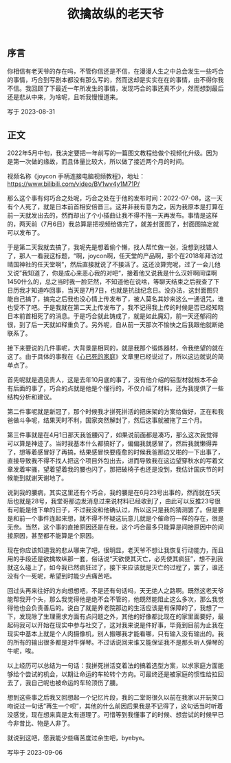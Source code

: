 ﻿---
title: 欲擒故纵的老天爷
categories: 人生随笔
tags: [随便写写]
---

## 序言

你相信有老天爷的存在吗，不管你信还是不信，在漫漫人生之中总会发生一些巧合的事情，巧合到写剧本都没有那么写的，然而这却是实实在在的事情，由不得你我不信。我回顾了下最近一年所发生的事情，发现巧合的事还真不少，然而想到最后还是悲从中来，为啥呢，且听我慢慢道来。

写于 2023-08-31

## 正文

2022年5月中旬，我决定要把一年前写的一篇图文教程给做个视频化升级。因为是第一次做的缘故，而且体量比较大，所以做了接近两个月的时间。

视频名称《joycon 手柄连接电脑视频教程》，地址：https://www.bilibili.com/video/BV1wv4y1M71P/

那么这个事有何巧合之处呢，巧合之处在于他的发布时间：2022-07-08，这一天有个人死了，就是日本前首相安倍晋三。这并非我有意为之，因为我原本是打算在前一天就发出去的，然而却出了个小插曲让我不得不拖一天再发布。事情是这样的，两天前（7月6日）我总算是把视频给做完了，就差封面图了，封面图搞定就可以发布了。

于是第二天我就去搞了，我呢先是想着偷个懒，找人帮忙做一张，没想到找错人了，那人一看我这标题，“啊，joycon啊，任天堂的产品啊，那个在2018年拜访过晴国神社的任天堂啊”，然后直接就说了不接活了。这还没算完呢，过了一会儿他又说”我知道了，你是成心来恶心我的对吧“，接着他又说我是什么汉奸啊间谍啊1450什么的，总之当时我一脸茫然，不知道他在说啥，等聊天结束之后我查了下日历我才知道咋回事，当天是7月7日，也就是抗战纪念日。没办法，这封面图只能自己搞了，搞完之后我也没心情上传发布了，被人莫名其妙来这么一通诅咒，谁也受不了吧。于是我就在第二天上传发布了，我不记得我上传的时候是否已经知晓日本前首相死了的消息。于是巧合就此铸成了，就是如此魔幻，前一天还郁闷的很，到了后一天就如释重负了。另外呢，自从前一天那次不愉快之后我跟他就断绝联系了。

接下来要说的几件事呢，大背景是相同的，就是我那个锻炼器材，令我绝望的就在这了。由于具体的事我在《[心已死的家庭](/about/life/2023-06-01-心已死的家庭)》文章里已经说过了，所以这边就说的简单点了。

首先呢就是遇见贵人，这是去年10月底的事了，没有他介绍的铝型材就根本不会有后面的事了，巧合的点就是他是个懂行的，不仅介绍了材料，还为我提供了一些结构分析和建议。

第二件事呢就是新冠了，那个时候我才拼死拼活的把床架的方案给做好，正在和我爸做斗争呢，结果天时不利，国家突然解封了，然后这事就被拖了三个月。

第三件事就是在4月1日那天我爸腰闪了，如果说前面都是凑巧，那么这次我觉得可以算是神迹了。当时我基本什么都搞好了，偏偏我就感冒了，然后我就懒得弄了，想等着感冒好了再搞，结果感冒快要痊愈的时候我爸那边又啪的一下出事了，直接导致我不得不找人把这个项目外包出去，进而导致我在这边望穿秋水的写着文章发着牢骚，望着望着我的腰也闪了，那把破椅子也还是没到，我估计国庆节的时候能到就谢天谢地了。

说到我的腰病，其实这里还有个巧合，我的腰是在6月23号出事的，然而就在5天后也就是28号，我堂哥那边发消息过来说材料已经收到了，由此可以反推23号很有可能是他下单的日子，不过我没和他确认过，所以这只是我的猜测罢了。但是要是和前一个事件连起来想，就不得不怀疑这玩意儿就是个催命符一样的存在，很是无奈。当然，这个事的直接原因还是在我，这个巧合最多只能算是间接原因中的间接原因，甚至都不能算是个原因。

现在你应该知道我的悲从哪来了吧，很明显，老天爷不想让我恢复行动能力，而且用的手段还是欲擒故纵那一套，俗话说“天欲使其灭亡，必先使其疯狂”，想不到我就这么碰上了，如今我已然疯狂过了，接下来应该就是灭亡的过程了，罢了，谁还没有个一死呢，希望到时能少点痛苦吧。

回过头再来往好的方向想想吧，不是还有句话吗，天无绝人之路啊。既然这老天爷能帮我开个头，那么我觉得他是绝不会不管的，他既然能阻止这么多次，那么我觉得他也会负责善后的。说白了就是养老院那边的生活应该是有保障的了，我想了一下，发现除了生理需求方面有点问题之外，其他的好像都比现在的家里面要好，最起码我可以开始在现实中参与社交了，这对我来说是件好事，毕竟到目前为止我在现实中基本上就是个人肉摄像机，别人搬哪我才能看哪，只有输入没有输出的。我的所有的输出很多都是对牛弹琴。不过话说回来谁又能保证我不是那头听人弹琴的牛呢，唉。

以上经历可以总结为一句话：我拼死拼活变着法的搞着选型方案，以求家庭方面能够给个尝试的机会，以期让命运的车轮转个方向。可最终还是被家庭的惯性给拉回去了，我自己呢也被命运的车轮顶伤了腰。

想到这些事之后我又回想起一个记忆片段，我的二堂哥很久以前在我家以开玩笑口吻说过一句话“再生一个呗”，其他的什么前因后果我是不记得了，这句话当时听着没感觉，现在想来真是太有道理了。可惜等到我懂事了的时候、想尝试的时候早已今非昔比、物是人非了。

就说到这吧，愿我能少些痛苦度过余生吧，byebye。

写毕于 2023-09-06